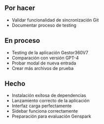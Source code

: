 ## Por hacer
- Validar funcionalidad de sincronización Git
- Documentar proceso de testing

## En proceso
- Testing de la aplicación Gestor360V7
- Comparación con versión GPT-4
- Probar modal de nueva entrada
- Crear más archivos de prueba

## Hecho
- Instalación exitosa de dependencias
- Lanzamiento correcto de la aplicación
- Interfaz carga perfectamente
- Sidebar funciona correctamente
- Preparación para evaluación Genspark

